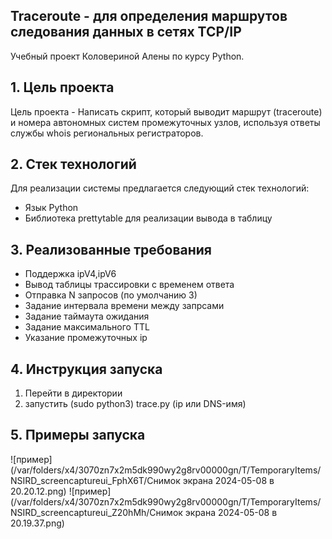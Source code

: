 ## Traceroute - для определения маршрутов следования данных в сетях TCP/IP
Учебный проект Коловериной Алены по курсу Python.

## 1. Цель проекта

Цель проекта - Написать скрипт, который выводит маршрут (traceroute) и номера автономных систем промежуточных узлов, используя ответы службы whois региональных регистраторов.


## 2. Стек технологий

Для реализации системы предлагается следующий стек технологий:

* Язык Python
* Библиотека prettytable для реализации вывода в таблицу


## 3. Реализованные требования

* Поддержка ipV4,ipV6
* Вывод таблицы трассировки с временем ответа 
* Отправка N запросов (по умолчанию 3)
* Задание интервала времени между запрсами
* Задание таймаута ожидания
* Задание максимального TTL
* Указание промежуточных ip

## 4. Инструкция запуска
1) Перейти в директории
2) запустить (sudo python3) trace.py (ip или DNS-имя)

## 5. Примеры запуска
![пример](/var/folders/x4/3070zn7x2m5dk990wy2g8rv00000gn/T/TemporaryItems/NSIRD_screencaptureui_FphX6T/Снимок экрана 2024-05-08 в 20.20.12.png)
![пример](/var/folders/x4/3070zn7x2m5dk990wy2g8rv00000gn/T/TemporaryItems/NSIRD_screencaptureui_Z20hMh/Снимок экрана 2024-05-08 в 20.19.37.png)